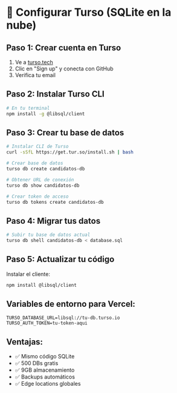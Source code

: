 # 🚀 Configurar Turso (SQLite en la nube)

## Paso 1: Crear cuenta en Turso
1. Ve a [turso.tech](https://turso.tech)
2. Clic en "Sign up" y conecta con GitHub
3. Verifica tu email

## Paso 2: Instalar Turso CLI
```bash
# En tu terminal
npm install -g @libsql/client
```

## Paso 3: Crear tu base de datos
```bash
# Instalar CLI de Turso
curl -sSfL https://get.tur.so/install.sh | bash

# Crear base de datos
turso db create candidatos-db

# Obtener URL de conexión
turso db show candidatos-db

# Crear token de acceso
turso db tokens create candidatos-db
```

## Paso 4: Migrar tus datos
```bash
# Subir tu base de datos actual
turso db shell candidatos-db < database.sql
```

## Paso 5: Actualizar tu código
Instalar el cliente:
```bash
npm install @libsql/client
```

## Variables de entorno para Vercel:
```
TURSO_DATABASE_URL=libsql://tu-db.turso.io
TURSO_AUTH_TOKEN=tu-token-aqui
```

## Ventajas:
- ✅ Mismo código SQLite
- ✅ 500 DBs gratis
- ✅ 9GB almacenamiento
- ✅ Backups automáticos
- ✅ Edge locations globales
